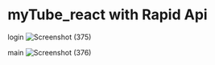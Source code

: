 # myTube_react with Rapid Api

login
![Screenshot (375)](https://user-images.githubusercontent.com/69466504/236690845-45223c0e-3819-43a3-9cbc-f5b3701c317c.png)

main
![Screenshot (376)](https://user-images.githubusercontent.com/69466504/236690848-3abb47f3-daa7-4db2-ae9e-6730b13a78f7.png)
